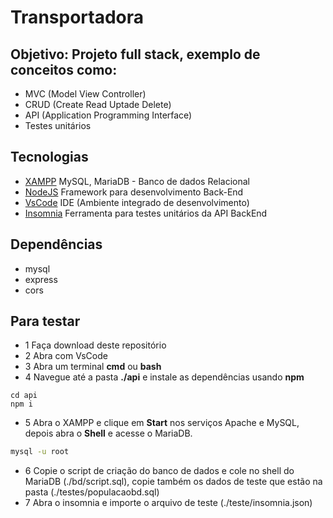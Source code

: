 # Transportadora 
## Objetivo: Projeto full stack, exemplo de conceitos como:
- MVC (Model View Controller)
- CRUD (Create Read Uptade Delete)
- API (Application Programming Interface)
- Testes unitários

## Tecnologias
- [XAMPP](https://www.apachefriends.org/pt_br/index.html) MySQL, MariaDB - Banco de dados Relacional
- [NodeJS](https://nodejs.org/en) Framework para desenvolvimento Back-End
- [VsCode](https://code.visualstudio.com/) IDE (Ambiente integrado de desenvolvimento)
- [Insomnia](https://insomnia.rest/download) Ferramenta para testes unitários da API BackEnd

## Dependências
- mysql
- express
- cors

## Para testar
- 1 Faça download deste repositório
- 2 Abra com VsCode
- 3 Abra um terminal **cmd** ou **bash**
- 4 Navegue até a pasta **./api** e instale as dependências usando **npm**
```bahs
cd api
npm i
```
- 5 Abra o XAMPP e clique em **Start** nos serviços Apache e MySQL, depois abra o **Shell** e acesse o MariaDB.
```bash
mysql -u root
```
- 6 Copie o script de criação do banco de dados e cole no shell do MariaDB (./bd/script.sql), copie também os dados de teste que estão na pasta (./testes/populacaobd.sql)
- 7 Abra o insomnia e importe o arquivo de teste (./teste/insomnia.json)
